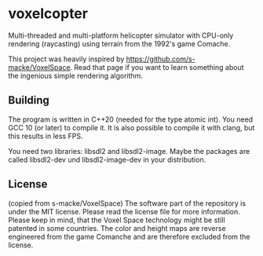 # voxelcopter
Multi-threaded and multi-platform helicopter simulator with CPU-only rendering (raycasting) using terrain from the 1992's game Comache.

This project was heavily inspired by https://github.com/s-macke/VoxelSpace. Read that page if you want to learn something about the ingenious simple rendering algorithm.

## Building
The program is written in C++20 (needed for the type atomic int). You need GCC 10 (or later) to compile it. It is also possible to compile it with clang, but this results in less FPS.
  
You need two libraries: libsdl2 and libsdl2-image. Maybe the packages are called libsdl2-dev und libsdl2-image-dev in your distribution.

## License

(copied from s-macke/VoxelSpace)
The software part of the repository is under the MIT license. Please read the license file for more information. Please keep in mind, that the Voxel Space technology might be still patented in some countries. The color and height maps are reverse engineered from the game Comanche and are therefore excluded from the license.
